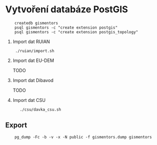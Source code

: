Vytvoření databáze PostGIS
=========================

        createdb gismentors
        psql gismentors -c "create extension postgis"
        psql gismentors -c "create extension postgis_topology"

1) Import dat RUIAN

        ./ruian/import.sh

2) Import dat EU-DEM

   TODO
   
3) Import dat Dibavod

   TODO

4) Import dat CSU

          ./csu/davka_csu.sh

Export
------

        pg_dump -Fc -b -v -x -N public -f gismentors.dump gismentors